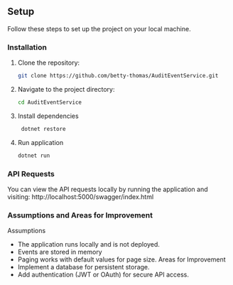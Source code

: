 ## Setup

Follow these steps to set up the project on your local machine.
### Installation

1. Clone the repository:
   ```sh
   git clone https://github.com/betty-thomas/AuditEventService.git
2. Navigate to the project directory:
   ```sh 
   cd AuditEventService
3. Install dependencies
   ```sh
    dotnet restore
4. Run application
   ```sh
   dotnet run


### API Requests
You can view the API requests locally by running the application and visiting:
   http://localhost:5000/swagger/index.html

### Assumptions and Areas for Improvement
Assumptions
- The application runs locally and is not deployed.
- Events are stored in memory
- Paging works with default values for page size.
Areas for Improvement
- Implement a database for persistent storage.
- Add authentication (JWT or OAuth) for secure API access.
